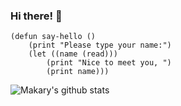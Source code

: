 ### Hi there! 👋

```Lisp
(defun say-hello ()
    (print "Please type your name:")
    (let ((name (read)))
        (print "Nice to meet you, ")
        (print name)))
```

![Makary's github stats](https://github-readme-stats.vercel.app/api?username=makaryb&theme=dracula&show_icons=true&count_private=true)
